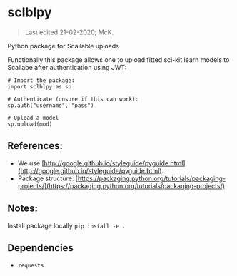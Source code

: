 # sclblpy
> Last edited 21-02-2020; McK.

Python package for Scailable uploads

Functionally this package allows one to upload fitted sci-kit learn models to Scailabe after authentication using JWT:
````
# Import the package:
import sclblpy as sp

# Authenticate (unsure if this can work):
sp.auth("username", "pass")

# Upload a model
sp.upload(mod)
````

## References:

* We use [http://google.github.io/styleguide/pyguide.html](http://google.github.io/styleguide/pyguide.html).
* Package structure: [https://packaging.python.org/tutorials/packaging-projects/](https://packaging.python.org/tutorials/packaging-projects/)

## Notes:
Install package locally ``pip install -e .``

## Dependencies
- ``requests``